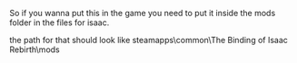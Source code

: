 So if you wanna put this in the game you need to put it inside the mods folder in the files for isaac.

the path for that should look like steamapps\common\The Binding of Isaac Rebirth\mods
